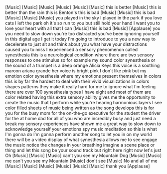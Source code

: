 
[Music]
[Music]
[Music]
[Music]
[Music]
[Music]
this is better
[Music]
this is better than the rain this is
Benton&#39;s
this is bad
[Music]
[Music]
this is bad
[Music]
[Music]
[Music]
you played in the sky I played in the
park if you love cats
I left the park oh it&#39;s so run to you
but still hold your hand I want you to
love your heart with all that I can
[Music]
this is bad
[Music]
[Applause]
you you need to slow down you&#39;re too
distracted you&#39;ve been ignoring yourself
in this digital age
I get it today I&#39;m going to introduce to
you a new way to decelerate to just sit
and think about you what have your
distractions caused you to miss I
experienced a sensory phenomenon called
synesthesia this is a neurological
condition where there are two sensory
responses to one stimulus so for example
my sound color synesthesia or the sound
of a trumpet is a deep orange Alicia
Keys this voice is a soothing maroon
ariana grande her voice is bright pink I
don&#39;t like pink but my emotion color
synesthesia where my emotions present
themselves in colors this is by far the
hardest to deal with their vivid
visualizations in colors shapes patterns
they make it really hard for me to
ignore what I&#39;m feeling there are over
100 synesthesia types I have eight and
most of them are color related having
this extra sensory ability gives me the
opportunity to create the music that I
perform while you&#39;re hearing harmonious
layers
I see color filled sheets of music being
written as the song develops
this is for you for the busy mom for the
on-the-go executive for the student the
driver for the at home dad for all of
you who are incredibly busy and just
need a break my sensory experiences have
shown me a great way to slow down to
acknowledge yourself your emotions spy
music meditation so this is what I&#39;m
gonna do I&#39;m gonna perform another song
to let you in on my world there will be
a video display of what synesthesia
allows me to see engage the music notice
the changes in your breathing imagine a
scene place or thing and let this song
be your sound track but right here right
now let&#39;s just
Oh
[Music]
[Music]
[Music]
can&#39;t you see my Mountain Dog
[Music]
[Music]
me can&#39;t you see my Mountain
[Music]
don&#39;t see
[Music]
No
and all of me
[Music]
[Music]
[Music]
[Music]
[Music]
[Music]
thank you
[Applause]
